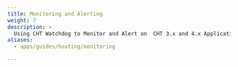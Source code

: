 ```yaml
---
title: Monitoring and Alerting
weight: 7
description: >
  Using CHT Watchdog to Monitor and Alert on  CHT 3.x and 4.x Applications
aliases:
  - apps/guides/hosting/monitoring

---
```


